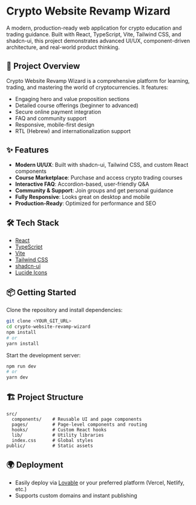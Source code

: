 # Crypto Website Revamp Wizard

A modern, production-ready web application for crypto education and trading guidance. Built with React, TypeScript, Vite, Tailwind CSS, and shadcn-ui, this project demonstrates advanced UI/UX, component-driven architecture, and real-world product thinking.

## 🚀 Project Overview

Crypto Website Revamp Wizard is a comprehensive platform for learning, trading, and mastering the world of cryptocurrencies. It features:

- Engaging hero and value proposition sections
- Detailed course offerings (beginner to advanced)
- Secure online payment integration
- FAQ and community support
- Responsive, mobile-first design
- RTL (Hebrew) and internationalization support

## ✨ Features

- **Modern UI/UX**: Built with shadcn-ui, Tailwind CSS, and custom React components
- **Course Marketplace**: Purchase and access crypto trading courses
- **Interactive FAQ**: Accordion-based, user-friendly Q&A
- **Community & Support**: Join groups and get personal guidance
- **Fully Responsive**: Looks great on desktop and mobile
- **Production-Ready**: Optimized for performance and SEO

## 🛠️ Tech Stack

- [React](https://react.dev/)
- [TypeScript](https://www.typescriptlang.org/)
- [Vite](https://vitejs.dev/)
- [Tailwind CSS](https://tailwindcss.com/)
- [shadcn-ui](https://ui.shadcn.com/)
- [Lucide Icons](https://lucide.dev/)

## 📦 Getting Started

Clone the repository and install dependencies:

```bash
git clone <YOUR_GIT_URL>
cd crypto-website-revamp-wizard
npm install
# or
yarn install
```

Start the development server:

```bash
npm run dev
# or
yarn dev
```

## 🏗️ Project Structure

```
src/
  components/    # Reusable UI and page components
  pages/         # Page-level components and routing
  hooks/         # Custom React hooks
  lib/           # Utility libraries
  index.css      # Global styles
public/          # Static assets
```

## 🌍 Deployment

- Easily deploy via [Lovable](https://lovable.dev/) or your preferred platform (Vercel, Netlify, etc.)
- Supports custom domains and instant publishing
